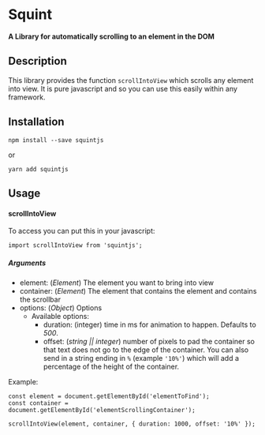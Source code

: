 # Squint

**A Library for automatically scrolling to an element in the DOM**

## Description

This library provides the function `scrollIntoView` which scrolls any element
into view. It is pure javascript and so you can use this easily within any
framework.

## Installation

```
npm install --save squintjs
```

or

```
yarn add squintjs
```

## Usage

#### scrollIntoView

To access you can put this in your javascript:

```
import scrollIntoView from 'squintjs';
```

##### Arguments

- element: (_Element_) The element you want to bring into view
- container: (_Element_) The element that contains the element and contains the
  scrollbar
- options: (_Object_) Options
  - Available options:
    - duration: (integer) time in ms for animation to happen. Defaults to _500_.
    - offset: (_string || integer_) number of pixels to pad the container so that
    text does not go to the edge of the container. You can also send in a
    string ending in `%` (example `'10%'`) which will add a percentage of the
    height of the container.

Example:

```
const element = document.getElementById('elementToFind');
const container = document.getElementById('elementScrollingContainer');

scrollIntoView(element, container, { duration: 1000, offset: '10%' });
```
